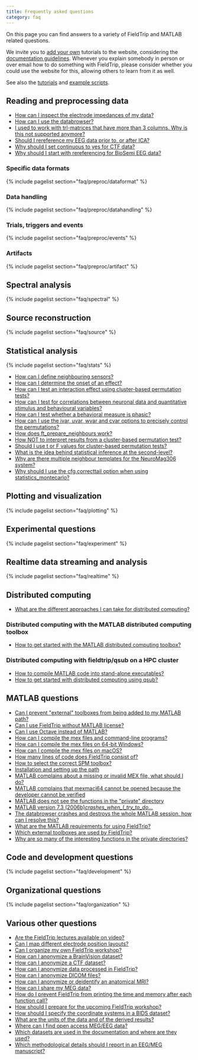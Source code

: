 ```yaml
---
title: Frequently asked questions
category: faq
---
```


On this page you can find answers to a variety of FieldTrip and MATLAB related questions.

We invite you to [add your own](/development/contribute) tutorials to the website, considering the [documentation guidelines](/development/guideline/documentation). Whenever you explain somebody in person or over email how to do something with FieldTrip, please consider whether you could use the website for this, allowing others to learn from it as well.

See also the [tutorials](/tutorial) and [example scripts](/example).

## Reading and preprocessing data

- [How can I inspect the electrode impedances of my data?](/faq/preproc/impedancecheck)
- [How can I use the databrowser?](/faq/preproc/databrowser)
- [I used to work with trl-matrices that have more than 3 columns. Why is this not supported anymore?](/faq/preproc/trialinfo_trl)
- [Should I rereference my EEG data prior to, or after ICA?](/faq/preproc/ica_rereference)
- [Why should I set continuous to yes for CTF data?](/faq/preproc/continuous)
- [Why should I start with rereferencing for BioSemi EEG data?](/faq/preproc/biosemi_reference)

### Specific data formats

{% include pagelist section="faq/preproc/dataformat" %}

### Data handling

{% include pagelist section="faq/preproc/datahandling" %}

### Trials, triggers and events

{% include pagelist section="faq/preproc/events" %}

### Artifacts

{% include pagelist section="faq/preproc/artifact" %}

## Spectral analysis

{% include pagelist section="faq/spectral" %}

## Source reconstruction

{% include pagelist section="faq/source" %}

## Statistical analysis

{% include pagelist section="faq/stats" %}

- [How can I define neighbouring sensors?](/faq/stats/sensors_neighbours)
- [How can I determine the onset of an effect?](/faq/stats/effectonset)
- [How can I test an interaction effect using cluster-based permutation tests?](/faq/stats/clusterstats_interaction)
- [How can I test for correlations between neuronal data and quantitative stimulus and behavioural variables?](/faq/stats/behavior_signalcorrelation)
- [How can I test whether a behavioral measure is phasic?](/faq/stats/behavior_cosinefit)
- [How can I use the ivar, uvar, wvar and cvar options to precisely control the permutations?](/faq/stats/clusterstats_iuwcvar)
- [How does ft_prepare_neighbours work?](/faq/stats/neighbours_prepare)
- [How NOT to interpret results from a cluster-based permutation test?](/faq/stats/clusterstats_interpretation)
- [Should I use t or F values for cluster-based permutation tests?](/faq/stats/clusterstats_teststatistic)
- [What is the idea behind statistical inference at the second-level?](/faq/stats/statistics_secondlevel)
- [Why are there multiple neighbour templates for the NeuroMag306 system?](/faq/stats/neighbours_neuromag)
- [Why should I use the cfg.correcttail option when using statistics_montecarlo?](/faq/stats/clusterstats_correcttail)

## Plotting and visualization

{% include pagelist section="faq/plotting" %}

## Experimental questions

{% include pagelist section="faq/experiment" %}

## Realtime data streaming and analysis

{% include pagelist section="faq/realtime" %}

## Distributed computing

- [What are the different approaches I can take for distributed computing?](/faq/distcomp/distributed_computing)

### Distributed computing with the MATLAB distributed computing toolbox

- [How to get started with the MATLAB distributed computing toolbox?](/faq/distcomp/distributed_matlab)

### Distributed computing with fieldtrip/qsub on a HPC cluster

- [How to compile MATLAB code into stand-alone executables?](/faq/distcomp/matlab_compile)
- [How to get started with distributed computing using qsub?](/faq/distcomp/distributed_qsub)

## MATLAB questions

- [Can I prevent "external" toolboxes from being added to my MATLAB path?](/faq/matlab/toolboxes_legacyvsexternal)
- [Can I use FieldTrip without MATLAB license?](/faq/matlab/compiled)
- [Can I use Octave instead of MATLAB?](/faq/matlab/octave)
- [How can I compile the mex files and command-line programs?](/faq/matlab/compile)
- [How can I compile the mex files on 64-bit Windows?](/faq/matlab/compile_windows)
- [How can I compile the mex files on macOS?](/faq/matlab/compile_osx)
- [How many lines of code does FieldTrip consist of?](/faq/matlab/fieldtrip_codelines)
- [How to select the correct SPM toolbox?](/faq/matlab/spmversion)
- [Installation and setting up the path](/faq/matlab/installation)
- [MATLAB complains about a missing or invalid MEX file, what should I do?](/faq/matlab/matlab_mexinvalid)
- [MATLAB complains that mexmaci64 cannot be opened because the developer cannot be verified](/faq/matlab/mex_osx)
- [MATLAB does not see the functions in the "private" directory](/faq/matlab/matlab_privatefunctions)
- [MATLAB version 7.3 (2006b)_crashes_when_I_try_to_do_...](/faq/matlab/matlab_crash73)
- [The databrowser crashes and destroys the whole MATLAB session, how can I resolve this?](/faq/matlab/databrowser_crash)
- [What are the MATLAB requirements for using FieldTrip?](/faq/matlab/requirements)
- [Which external toolboxes are used by FieldTrip?](/faq/matlab/external)
- [Why are so many of the interesting functions in the private directories?](/faq/matlab/privatefunctions_why)

## Code and development questions

{% include pagelist section="faq/development" %}

## Organizational questions

{% include pagelist section="faq/organization" %}

## Various other questions

- [Are the FieldTrip lectures available on video?](/faq/other/video)
- [Can I map different electrode position layouts?](/faq/other/capmapping)
- [Can I organize my own FieldTrip workshop?](/faq/other/workshop)
- [How can I anonymize a BrainVision dataset?](/faq/other/anonymization_brainvision)
- [How can I anonymize a CTF dataset?](/faq/other/anonymization_ctf)
- [How can I anonymize data processed in FieldTrip?](/faq/other/anonymization_fieldtripdata)
- [How can I anonymize DICOM files?](/faq/other/anonymization_dicom)
- [How can I anonymize or deidentify an anatomical MRI?](/faq/other/anonymization_anatomical)
- [How can I share my MEG data?](/faq/other/data_sharing)
- [How do I prevent FieldTrip from printing the time and memory after each function call?](/faq/other/showcallinfo)
- [How should I prepare for the upcoming FieldTrip workshop?](/faq/other/workshop_preparation)
- [How should I specify the coordinate systems in a BIDS dataset?](/faq/other/bids_coordsystem)
- [What are the units of the data and of the derived results?](/faq/other/units)
- [Where can I find open access MEG/EEG data?](/faq/other/open_data)
- [Which datasets are used in the documentation and where are they used?](/faq/other/datasets)
- [Which methodological details should I report in an EEG/MEG manuscript?](/faq/other/checklist)
